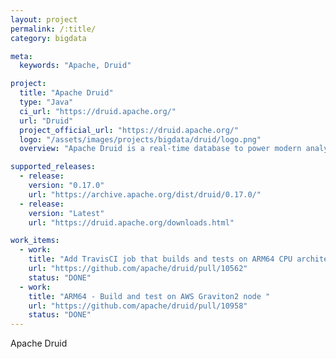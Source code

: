 ```yaml
---
layout: project
permalink: /:title/
category: bigdata

meta:
  keywords: "Apache, Druid"

project:
  title: "Apache Druid"
  type: "Java"
  ci_url: "https://druid.apache.org/"
  url: "Druid"
  project_official_url: "https://druid.apache.org/"
  logo: "/assets/images/projects/bigdata/druid/logo.png"
  overview: "Apache Druid is a real-time database to power modern analytics applications."

supported_releases:
  - release:
    version: "0.17.0"
    url: "https://archive.apache.org/dist/druid/0.17.0/"
  - release:
    version: "Latest"
    url: "https://druid.apache.org/downloads.html"

work_items:
  - work:
    title: "Add TravisCI job that builds and tests on ARM64 CPU architecture "
    url: "https://github.com/apache/druid/pull/10562"
    status: "DONE"
  - work:
    title: "ARM64 - Build and test on AWS Graviton2 node "
    url: "https://github.com/apache/druid/pull/10958"
    status: "DONE"
---
```


<p>Apache Druid</p>
